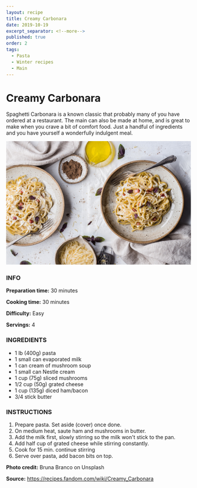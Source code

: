```yaml
---
layout: recipe
title: Creamy Carbonara
date: 2019-10-19
excerpt_separator: <!--more-->
published: true
order: 2
tags:
  - Pasta
  - Winter recipes
  - Main
---
```


# Creamy Carbonara

Spaghetti Carbonara is a known classic that probably many of you have ordered at a restaurant. The main can also be made at home, and is great to make when you crave a bit of comfort food. Just a handful of ingredients and you have yourself a wonderfully indulgent meal.

<!--more-->

[![Pasta](/_uploads/pasta.jpg)](/_uploads/pasta.jpg)


### INFO

**Preparation time:** 30 minutes

**Cooking time:** 30 minutes

**Difficulty:** Easy

**Servings:** 4


### INGREDIENTS

- 1 lb (400g) pasta
- 1 small can evaporated milk
- 1 can cream of mushroom soup
- 1 small can Nestle cream
- 1 cup (75g) sliced mushrooms
- 1/2 cup (50g) grated cheese
- 1 cup (135g) diced ham/bacon
- 3/4 stick butter


### INSTRUCTIONS

1.	Prepare pasta. Set aside (cover) once done.
2.	On medium heat, saute ham and mushrooms in butter.
3.	Add the milk first, slowly stirring so the milk won't stick to the pan.
4.	Add half cup of grated cheese while stirring constantly.
5.	Cook for 15 min. continue stirring
6.	Serve over pasta, add bacon bits on top.




**Photo credit:** Bruna Branco on Unsplash

**Source:** https://recipes.fandom.com/wiki/Creamy_Carbonara
